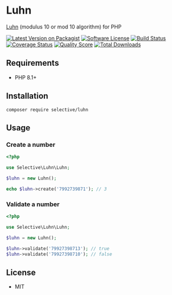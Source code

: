 # Luhn

[Luhn](https://en.wikipedia.org/wiki/Luhn_algorithm) (modulus 10 or mod 10 algorithm) for PHP

[![Latest Version on Packagist](https://img.shields.io/github/release/selective-php/luhn.svg)](https://packagist.org/packages/selective/luhn)
[![Software License](https://img.shields.io/badge/license-MIT-brightgreen.svg)](LICENSE)
[![Build Status](https://github.com/selective-php/luhn/workflows/build/badge.svg)](https://github.com/selective-php/luhn/actions)
[![Coverage Status](https://img.shields.io/scrutinizer/coverage/g/selective-php/luhn.svg)](https://scrutinizer-ci.com/g/selective-php/luhn/code-structure)
[![Quality Score](https://img.shields.io/scrutinizer/quality/g/selective-php/luhn.svg)](https://scrutinizer-ci.com/g/selective-php/luhn/?branch=master)
[![Total Downloads](https://img.shields.io/packagist/dt/selective/luhn.svg)](https://packagist.org/packages/selective/luhn/stats)

## Requirements

* PHP 8.1+

## Installation

```
composer require selective/luhn
```

## Usage

### Create a number

```php
<?php

use Selective\Luhn\Luhn;

$luhn = new Luhn();

echo $luhn->create('7992739871'); // 3
```

### Validate a number

```php
<?php

use Selective\Luhn\Luhn;

$luhn = new Luhn();

$luhn->validate('79927398713'); // true
$luhn->validate('79927398710'); // false
```

## License

* MIT
